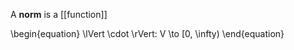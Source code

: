 A **norm** is a [[function]]

\begin{equation}
\lVert \cdot \rVert: V \to [0, \infty)
\end{equation}